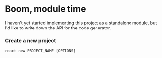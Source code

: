 # Boom, module time

I haven't yet started implementing this project as a standalone module, but I'd like to write down the API for the code generator.

### Create a new project

```
react new PROJECT_NAME [OPTIONS]
```
